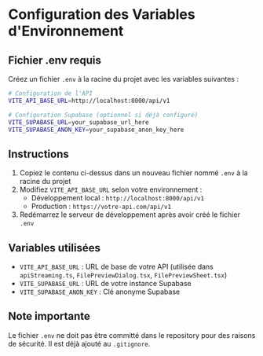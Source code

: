 # Configuration des Variables d'Environnement

## Fichier .env requis

Créez un fichier `.env` à la racine du projet avec les variables suivantes :

```bash
# Configuration de l'API
VITE_API_BASE_URL=http://localhost:8000/api/v1

# Configuration Supabase (optionnel si déjà configuré)
VITE_SUPABASE_URL=your_supabase_url_here
VITE_SUPABASE_ANON_KEY=your_supabase_anon_key_here
```

## Instructions

1. Copiez le contenu ci-dessus dans un nouveau fichier nommé `.env` à la racine du projet
2. Modifiez `VITE_API_BASE_URL` selon votre environnement :
   - Développement local : `http://localhost:8000/api/v1`
   - Production : `https://votre-api.com/api/v1`
3. Redémarrez le serveur de développement après avoir créé le fichier `.env`

## Variables utilisées

- `VITE_API_BASE_URL` : URL de base de votre API (utilisée dans `apiStreaming.ts`, `FilePreviewDialog.tsx`, `FilePreviewSheet.tsx`)
- `VITE_SUPABASE_URL` : URL de votre instance Supabase
- `VITE_SUPABASE_ANON_KEY` : Clé anonyme Supabase

## Note importante

Le fichier `.env` ne doit pas être committé dans le repository pour des raisons de sécurité. Il est déjà ajouté au `.gitignore`.
